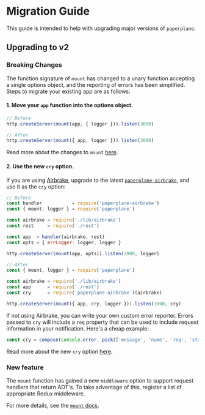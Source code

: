 # Migration Guide

This guide is intended to help with upgrading major versions of `paperplane`.

## Upgrading to v2

### Breaking Changes

The function signature of `mount` has changed to a unary function accepting a single options object, and the reporting of errors has been simplified.  Steps to migrate your existing app are as follows:

#### 1. Move your `app` function into the options object.

```js
// Before
http.createServer(mount(app, { logger })).listen(3000)

// After
http.createServer(mount({ app, logger })).listen(3000)
```

Read more about the changes to `mount` [here](./API.md#mount).

#### 2. Use the new `cry` option.

If you are using [Airbrake](https://airbrake.io/), upgrade to the latest [`paperplane-airbrake`](https://github.com/articulate/paperplane-airbrake), and use it as the `cry` option:

```js
// Before
const handler           = require('paperplane-airbrake')
const { mount, logger } = require('paperplane')

const airbrake = require('./lib/airbrake')
const rest     = require('./rest')

const app  = handler(airbrake, rest)
const opts = { errLogger: logger, logger }

http.createServer(mount(app, opts)).listen(3000, logger)

// After
const { mount, logger } = require('paperplane')

const airbrake = require('./lib/airbrake')
const app      = require('./rest')
const cry      = require('paperplane-airbrake')(airbrake)

http.createServer(mount({ app, cry, logger })).listen(3000, cry)
```

If not using Airbrake, you can write your own custom error reporter.  Errors passed to `cry` will include a `req` property that can be used to include request information in your notification.  Here's a cheap example:

```js
const cry = compose(console.error, pick(['message', 'name', 'req', 'stack']))
```

Read more about the new `cry` option [here](./API.md#mount).

### New feature

The `mount` function has gained a new `middleware` option to support request handlers that return ADT's.  To take advantage of this, register a list of appropriate Redux middleware.

For more details, see the [`mount` docs](./API.md#mount).
